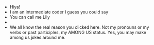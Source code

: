 - Hiya!
- I am an intermediate coder I guess you could say
- You can call me Lily
- 
- We all know the real reason you clicked here.  Not my pronouns or my verbs or past participles, my AMONG US status.  Yes, you may make among us jokes around me.


